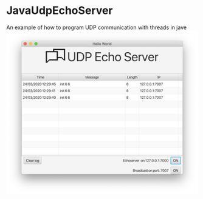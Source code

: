# JavaUdpEchoServer
An example of how to program UDP communication with threads in jave
![GitHub Logo](/echosrv.png)
